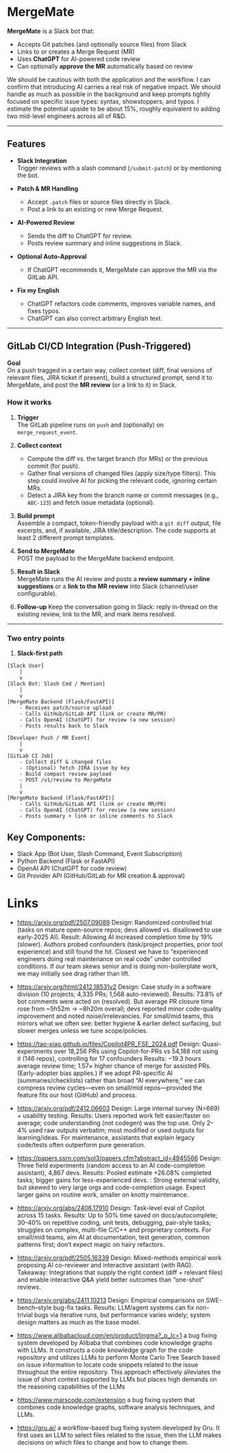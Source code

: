 # MergeMate

**MergeMate** is a Slack bot that:

- Accepts Git patches (and optionally source files) from Slack  
- Links to or creates a Merge Request (MR)  
- Uses **ChatGPT** for AI-powered code review  
- Can optionally **approve the MR** automatically based on review  

We should be cautious with both the application and the workflow. I can confirm that introducing AI carries a real risk of negative impact. We should handle as much as possible in the background and keep prompts tightly focused on specific issue types: syntax, showstoppers, and typos. I estimate the potential upside to be about 15%, roughly equivalent to adding two mid-level engineers across all of R&D.

---

## Features

- **Slack Integration**  
  Trigger reviews with a slash command (`/submit-patch`) or by mentioning the bot.

- **Patch & MR Handling**  
  - Accept `.patch` files or source files directly in Slack.  
  - Post a link to an existing or new Merge Request.

- **AI-Powered Review**  
  - Sends the diff to ChatGPT for review.  
  - Posts review summary and inline suggestions in Slack.

- **Optional Auto-Approval**  
  - If ChatGPT recommends it, MergeMate can approve the MR via the GitLab  API.

- **Fix my English**  
  - ChatGPT refactors code comments, improves variable names, and fixes typos.
  - ChatGPT can also correct arbitrary English text.

---

## GitLab CI/CD Integration (Push-Triggered)

**Goal**  
On a push tragged in a certain way, collect context (diff, final versions of relevant files, JIRA ticket if present), build a structured prompt, send it to MergeMate, and post the **MR review** (or a link to it) in Slack.

### How it works

1. **Trigger**  
   The GitLab pipeline runs on `push` and (optionally) on `merge_request_event`.

2. **Collect context**  
   - Compute the diff vs. the target branch (for MRs) or the previous commit (for push).  
   - Gather final versions of changed files (apply size/type filters). This step could involve AI for picking the relevant code, ignoring certain MRs.
   - Detect a JIRA key from the branch name or commit messages (e.g., `ABC-123`) and fetch issue metadata (optional).

3. **Build prompt**  
   Assemble a compact, token-friendly payload with a `git diff` output, file excerpts, and, if available, JIRA title/description. The code supports at least 2 different prompt templates.

4. **Send to MergeMate**  
   POST the payload to the MergeMate backend endpoint.

5. **Result in Slack**  
   MergeMate runs the AI review and posts a **review summary + inline suggestions** or a **link to the MR review** into Slack (channel/user configurable).

6. **Follow-up** 
   Keep the conversation going in Slack: reply in-thread on the existing review, link to the MR, and mark items resolved.

---

### Two entry points

1) **Slack-first path**

```plaintext
[Slack User]
    |
    v
[Slack Bot: Slash Cmd / Mention]
    |
    v
[MergeMate Backend (Flask/FastAPI)]
    - Receives patch/source upload
    - Calls GitHub/GitLab API (link or create MR/PR)
    - Calls OpenAI (ChatGPT) for review (a new session)
    - Posts results back to Slack
```


```plaintext
[Developer Push / MR Event]
    |
    v
[GitLab CI Job]
    - Collect diff & changed files
    - (Optional) fetch JIRA issue by key
    - Build compact review payload
    - POST /v1/review to MergeMate
    |
    v
[MergeMate Backend (Flask/FastAPI)]
    - Calls GitHub/GitLab API (link or create MR/PR)
    - Calls OpenAI (ChatGPT) for review (a new session)
    - Posts summary + link or inline comments to Slack
```

## Key Components:

* Slack App (Bot User, Slash Command, Event Subscription)
* Python Backend (Flask or FastAPI)
* OpenAI API (ChatGPT for code review)
* Git Provider API (GitHub/GitLab for MR creation & approval)



# Links 

* https://arxiv.org/pdf/2507.09089 Design: Randomized controlled trial (tasks on mature open-source repos; devs allowed vs. disallowed to use early-2025 AI). Result: Allowing AI increased completion time by 19% (slower). Authors probed confounders (task/project properties, prior tool experience) and still found the hit. Closest we have to “experienced engineers doing real maintenance on real code” under controlled conditions. If our team skews senior and is doing non-boilerplate work, we may initially see drag rather than lift.

* https://arxiv.org/html/2412.18531v2  Design: Case study in a software division (10 projects; 4,335 PRs; 1,568 auto-reviewed). Results: 73.8% of bot comments were acted on (resolved). But average PR closure time rose from ~5h52m → ~8h20m overall; devs reported minor code-quality improvement and noted noise/irrelevancies. For small/mid teams, this mirrors what we often see: better hygiene & earlier defect surfacing, but slower merges unless we tune scope/policies.


* https://tao-xiao.github.io/files/Copilot4PR_FSE_2024.pdf Design: Quasi-experiments over 18,256 PRs using Copilot-for-PRs vs 54,188 not using it (146 repos), controlling for 17 confounders Results: −19.3 hours average review time; 1.57× higher chance of merge for assisted PRs. (Early-adopter bias applies.)  If we adopt PR-specific AI (summaries/checklists) rather than broad “AI everywhere,” we can compress review cycles—even on small/mid repos—provided the feature fits our host (GitHub) and process.

* https://arxiv.org/pdf/2412.06603 Design: Large internal survey (N=669) + usability testing. Results: Users reported work felt easier/faster on average; code understanding (not codegen) was the top use. Only 2–4% used raw outputs verbatim; most modified or used outputs for learning/ideas. For maintenance, assistants that explain legacy code/tests often outperform pure generation.

* https://papers.ssrn.com/sol3/papers.cfm?abstract_id=4945566 Design: Three field experiments (random access to an AI code-completion assistant), 4,867 devs. Results: Pooled estimate +26.08% completed tasks; bigger gains for less-experienced devs. : Strong external validity, but skewed to very large orgs and code-completion usage. Expect larger gains on routine work, smaller on knotty maintenance.

* https://arxiv.org/abs/2406.17910 Design: Task-level eval of Copilot across 15 tasks. Results: Up to 50% time saved on docs/autocomplete; 30–40% on repetitive coding, unit tests, debugging, pair-style tasks; struggles on complex, multi-file C/C++ and proprietary contexts. For small/mid teams, aim AI at documentation, test generation, common patterns first; don’t expect magic on hairy refactors.

* https://arxiv.org/pdf/2505.16339 Design: Mixed-methods empirical work proposing AI co-reviewer and interactive assistant (with RAG). Takeaway: Integrations that supply the right context (diff + relevant files) and enable interactive Q&A yield better outcomes than “one-shot” reviews.

* https://arxiv.org/abs/2411.10213 Design: Empirical comparisons on SWE-bench–style bug-fix tasks. Results: LLM/agent systems can fix non-trivial bugs via iterative runs, but performance varies widely; system design matters as much as the base model.

* https://www.alibabacloud.com/en/product/lingma?_p_lc=1 a bug fixing system developed by Alibaba that combines code knowledge graphs with LLMs. It constructs a code knowledge graph for the code repository and utilizes LLMs to perform Monte Carlo Tree Search based on issue information to locate code snippets related to the issue throughout the entire repository. This approach effectively alleviates the issue of short context supported by LLMs but places high demands on the reasoning capabilities of the LLMs

* https://www.marscode.com/extension a bug fixing system that combines code knowledge graphs, software analysis techniques, and LLMs. 

* https://gru.ai/  a workflow-based bug fixing system developed by Gru. It first uses an LLM to select files related to the issue, then the LLM makes decisions on which files to change and how to change them.
